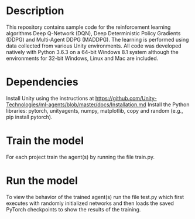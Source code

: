 # Description 
This repository contains sample code for the reinforcement learning algorithms Deep Q-Network (DQN), Deep Deterministic Policy Gradients (DDPG) and Multi-Agent DDPG (MADDPG). The learning is performed using data collected from various Unity environments. All code was developed natively with Python 3.6.3 on a 64-bit Windows 8.1 system although the environments for 32-bit Windows, Linux and Mac are included.

# Dependencies
Install Unity using the instructions at https://github.com/Unity-Technologies/ml-agents/blob/master/docs/Installation.md 
Install the Python libraries: pytorch, unityagents, numpy, matplotlib, copy and random (e.g., pip install pytorch).

# Train the model
For each project train the agent(s) by running the file train.py.

# Run the model
To view the behavior of the trained agent(s) run the file test.py which first executes with randomly initialized networks and then loads the saved PyTorch checkpoints to show the results of the training.

